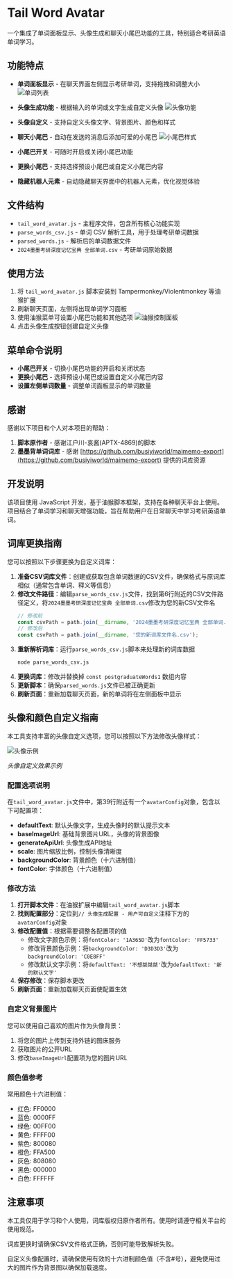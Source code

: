# Tail Word Avatar

一个集成了单词面板显示、头像生成和聊天小尾巴功能的工具，特别适合考研英语单词学习。

## 功能特点

- **单词面板显示** - 在聊天界面左侧显示考研单词，支持拖拽和调整大小
  ![单词列表](img/单词列表.png)
  
- **头像生成功能** - 根据输入的单词或文字生成自定义头像
  ![头像功能](img/头像功能.png)
  
- **头像自定义** - 支持自定义头像文字、背景图片、颜色和样式
  
- **聊天小尾巴** - 自动在发送的消息后添加可爱的小尾巴
  ![小尾巴样式](img/小尾巴样式.png)
  
- **小尾巴开关** - 可随时开启或关闭小尾巴功能
- **更换小尾巴** - 支持选择预设小尾巴或自定义小尾巴内容
- **隐藏机器人元素** - 自动隐藏聊天界面中的机器人元素，优化视觉体验

## 文件结构

- `tail_word_avatar.js` - 主程序文件，包含所有核心功能实现
- `parse_words_csv.js` - 单词 CSV 解析工具，用于处理考研单词数据
- `parsed_words.js` - 解析后的单词数据文件
- `2024墨墨考研深度记忆宝典 全部单词.csv` - 考研单词原始数据

## 使用方法

1. 将 `tail_word_avatar.js` 脚本安装到 Tampermonkey/Violentmonkey 等油猴扩展
2. 刷新聊天页面，左侧将出现单词学习面板
3. 使用油猴菜单可设置小尾巴功能和其他选项
   ![油猴控制面板](img/油猴控制面板.png)
4. 点击头像生成按钮创建自定义头像

## 菜单命令说明

- **小尾巴开关** - 切换小尾巴功能的开启和关闭状态
- **更换小尾巴** - 选择预设小尾巴或设置自定义小尾巴内容
- **设置左侧单词数量** - 调整单词面板显示的单词数量

## 感谢

感谢以下项目和个人对本项目的帮助：

1. **脚本原作者** - 感谢江户川-哀酱(APTX-4869)的脚本
2. **墨墨背单词词库** - 感谢 [https://github.com/busiyiworld/maimemo-export](https://github.com/busiyiworld/maimemo-export) 提供的词库资源

## 开发说明

该项目使用 JavaScript 开发，基于油猴脚本框架，支持在各种聊天平台上使用。项目结合了单词学习和聊天增强功能，旨在帮助用户在日常聊天中学习考研英语单词。

## 词库更换指南

您可以按照以下步骤更换为自定义词库：

1. **准备CSV词库文件**：创建或获取包含单词数据的CSV文件，确保格式与原词库相似（通常包含单词、释义等信息）
2. **修改文件路径**：编辑`parse_words_csv.js`文件，找到第6行附近的CSV文件路径定义，将`2024墨墨考研深度记忆宝典 全部单词.csv`修改为您的新CSV文件名
   ```javascript
   // 修改前
   const csvPath = path.join(__dirname, '2024墨墨考研深度记忆宝典 全部单词.csv');
   // 修改后
   const csvPath = path.join(__dirname, '您的新词库文件名.csv');
   ```
3. **重新解析词库**：运行`parse_words_csv.js`脚本来处理新的词库数据
   ```bash
   node parse_words_csv.js
   ```
4. **更换词库**：修改并替换掉 `const postgraduateWords1` 数组内容
5. **更新脚本**：确保`parsed_words.js`文件已被正确更新
6. **刷新页面**：重新加载聊天页面，新的单词将在左侧面板中显示

## 头像和颜色自定义指南

本工具支持丰富的头像自定义选项，您可以按照以下方法修改头像样式：

![头像示例](img/avatar_example.svg)

*头像自定义效果示例*

### 配置选项说明

在`tail_word_avatar.js`文件中，第39行附近有一个`avatarConfig`对象，包含以下可配置项：

- **defaultText**: 默认头像文字，生成头像时的默认提示文本
- **baseImageUrl**: 基础背景图片URL，头像的背景图像
- **generateApiUrl**: 头像生成API地址
- **scale**: 图片缩放比例，控制头像清晰度
- **backgroundColor**: 背景颜色（十六进制值）
- **fontColor**: 字体颜色（十六进制值）

### 修改方法

1. **打开脚本文件**：在油猴扩展中编辑`tail_word_avatar.js`脚本
2. **找到配置部分**：定位到`// 头像生成配置 - 用户可自定义`注释下方的`avatarConfig`对象
3. **修改配置值**：根据需要调整各配置项的值
   - 修改文字颜色示例：将`fontColor: '1A365D'`改为`fontColor: 'FF5733'`
   - 修改背景颜色示例：将`backgroundColor: 'D3D3D3'`改为`backgroundColor: 'C0E8FF'`
   - 修改默认文字示例：将`defaultText: '不想桀桀桀'`改为`defaultText: '新的默认文字'`
4. **保存修改**：保存脚本更改
5. **刷新页面**：重新加载聊天页面使配置生效

### 自定义背景图片

您可以使用自己喜欢的图片作为头像背景：

1. 将您的图片上传到支持外链的图床服务
2. 获取图片的公开URL
3. 修改`baseImageUrl`配置项为您的图片URL

### 颜色值参考

常用颜色十六进制值：
- 红色: FF0000
- 蓝色: 0000FF
- 绿色: 00FF00
- 黄色: FFFF00
- 紫色: 800080
- 橙色: FFA500
- 灰色: 808080
- 黑色: 000000
- 白色: FFFFFF

## 注意事项

本工具仅用于学习和个人使用，词库版权归原作者所有。使用时请遵守相关平台的使用规范。

词库更换时请确保CSV文件格式正确，否则可能导致解析失败。

自定义头像配置时，请确保使用有效的十六进制颜色值（不含#号），避免使用过大的图片作为背景图以确保加载速度。